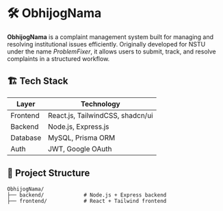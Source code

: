 # 🛠️ ObhijogNama

**ObhijogNama** is a complaint management system built for managing and resolving institutional issues efficiently. Originally developed for NSTU under the name *ProblemFixer*, it allows users to submit, track, and resolve complaints in a structured workflow.

## 🏗️ Tech Stack

| Layer     | Technology                         |
|-----------|-------------------------------------|
| Frontend  | React.js, TailwindCSS, shadcn/ui   |
| Backend   | Node.js, Express.js                |
| Database  | MySQL, Prisma ORM                  |
| Auth      | JWT, Google OAuth                  |


## 📂 Project Structure

```
ObhijogNama/
├── backend/             # Node.js + Express backend
├── frontend/            # React + Tailwind frontend
```